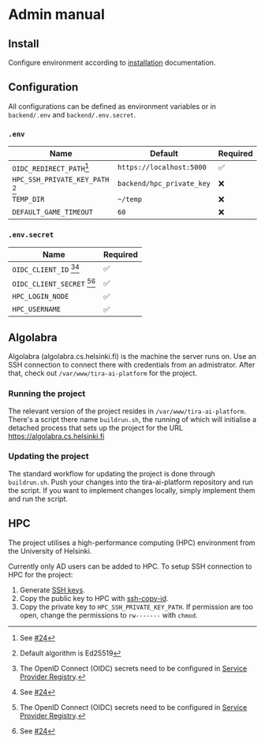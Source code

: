 # Admin manual

## Install

Configure environment according to [installation](/docs/installation.md) documentation.

## Configuration

All configurations can be defined as environment variables or in `backend/.env` and `backend/.env.secret`.

### `.env`

| Name                                          | Default                                 | Required |
|-----------------------------------------------|-----------------------------------------|----------|
| `OIDC_REDIRECT_PATH`[^feat_login]                          | `https://localhost:5000`                | ✅        |
| `HPC_SSH_PRIVATE_KEY_PATH` [^hpc_private_key] | `backend/hpc_private_key`               | ❌        |
| `TEMP_DIR`                                    | `~/temp`                                | ❌        |
| `DEFAULT_GAME_TIMEOUT`                       | `60`                                     | ❌        |

### `.env.secret`

| Name                                     | Required |
|------------------------------------------|----------|
| `OIDC_CLIENT_ID` [^oidc_sp_registry][^feat_login]     | ✅        |
| `OIDC_CLIENT_SECRET` [^oidc_sp_registry][^feat_login] | ✅        |
| `HPC_LOGIN_NODE`                         | ✅        |
| `HPC_USERNAME`                           | ✅        |

## Algolabra

Algolabra (algolabra.cs.helsinki.fi) is the machine the server runs on. Use an SSH connection to connect there with credentials from an admistrator. After that, check out `/var/www/tira-ai-platform` for the project.

### Running the project

The relevant version of the project resides in `/var/www/tira-ai-platform`. There's a script there name `buildrun.sh`, the running of which will initialise a detached process that sets up the project for the URL https://algolabra.cs.helsinki.fi

### Updating the project

The standard workflow for updating the project is done through `buildrun.sh`. Push your changes into the tira-ai-platform repository and run the script. If you want to implement changes locally, simply implement them and run the script.

## HPC

The project utilises a high-performance computing (HPC) environment from the University of Helsinki.

Currently only AD users can be added to HPC.
To setup SSH connection to HPC for the project:

1. Generate [SSH keys](https://docs.github.com/en/authentication/connecting-to-github-with-ssh/generating-a-new-ssh-key-and-adding-it-to-the-ssh-agent#generating-a-new-ssh-key).
2. Copy the public key to HPC with [ssh-copy-id](https://docs.github.com/en/authentication/connecting-to-github-with-ssh/generating-a-new-ssh-key-and-adding-it-to-the-ssh-agent#generating-a-new-ssh-key).
3. Copy the private key to `HPC_SSH_PRIVATE_KEY_PATH`.
   If permission are too open, change the permissions to `rw-------` with `chmod`.

[^oidc_sp_registry]: The OpenID Connect (OIDC) secrets need to be configured in [Service Provider Registry](https://sp-registry.it.helsinki.fi/).
[^hpc_private_key]: Default algorithm is Ed25519
[^feat_login]: See [#24](https://github.com/game-ai-platform-team/tira-ai-platform/issues/24)
